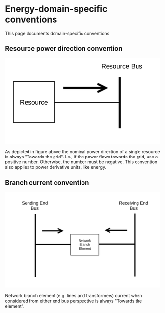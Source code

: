 
# Energy-domain-specific conventions

This page documents domain-specific conventions.


## Resource power direction convention

![Resource power direction convention](images/conv_energy_resource_power.svg)

As depicted in figure above the nominal power direction of a single resource is always "Towards the grid". I.e., if the power flows towards the grid, use a positive number. Otherwise, the number must be negative. This convention also applies to power derivative units, like energy.


## Branch current convention

![Branch current convention](images/conv_energy_branch_current.svg)

Network branch element (e.g. lines and transformers) current when considered from either end bus perspective is always "Towards the element".
